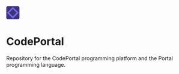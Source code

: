 <img src="./apps/web/public/favicon.png" width="35" title="CodePortal logo">

# CodePortal

Repository for the CodePortal programming platform and the Portal programming language.
